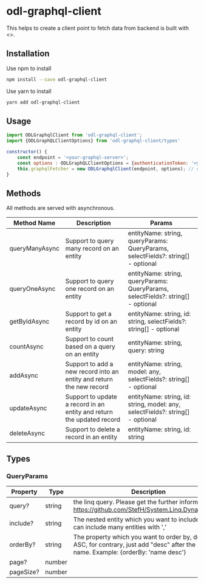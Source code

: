 # odl-graphql-client

This helps to create a client point to fetch data from backend is built with <>.

## Installation

Use npm to install

```bash
npm install --save odl-graphql-client
```

Use yarn to install

```bash
yarn add odl-graphql-client
```

## Usage

```js
import ODLGraphqlClient from 'odl-graphql-client';
import {ODLGraphQLClientOptions} from 'odl-graphql-client/types'

constructor() {
    const endpoint = '<your-graphql-server>';
    const options : ODLGraphQLClientOptions = {authenticationToken: '<your-authentication-token>', headers: "<your-custom-header-key-value>"};
    this.graphqlFetcher = new ODLGraphqlClient(endpoint, options); // options is optional
}
```

## Methods

All methods are served with asynchronous.

| Method Name    | Description                                                           | Params                                                                           |
| -------------- | --------------------------------------------------------------------- | -------------------------------------------------------------------------------- |
| queryManyAsync | Support to query many record on an entity                             | entityName: string, queryParams: QueryParams, selectFields?: string[] - optional |
| queryOneAsync  | Support to query one record on an entity                              | entityName: string, queryParams: QueryParams, selectFields?: string[] - optional |
| getByIdAsync   | Support to get a record by id on an entity                            | entityName: string, id: string, selectFields?: string[] - optional               |
| countAsync     | Support to count based on a query on an entity                        | entityName: string, query: string                                                |
| addAsync       | Support to add a new record into an entity and return the new record  | entityName: string, model: any, selectFields?: string[] - optional               |
| updateAsync    | Support to update a record in an entity and return the updated record | entityName: string, id: string, model: any, selectFields?: string[] - optional   |
| deleteAsync    | Support to delete a record in an entity                               | entityName: string, id: string                                                   |

## Types

### QueryParams

| Property  | Type   | Description                                                                                                                                 |
| --------- | ------ | ------------------------------------------------------------------------------------------------------------------------------------------- |
| query?    | string | the linq query. Please get the further information at https://github.com/StefH/System.Linq.Dynamic.Core                                     |
| include?  | string | The nested entity which you want to include. You can include many entities with ','                                                         |
| orderBy?  | string | The property which you want to order by, default is ASC, for contrary, just add "desc" after the prop name. Example: {orderBy: 'name desc'} |
| page?     | number |                                                                                                                                             |
| pageSize? | number |                                                                                                                                             |
